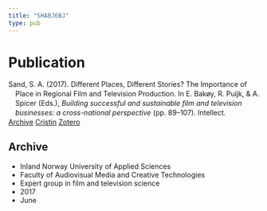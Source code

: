 ```yaml
---
title: "SHABJ6BJ"
type: pub
---
```

<h1>Publication</h1>
<article id="csl-bib-container-SHABJ6BJ" class="csl-bib-container">
  <div class="csl-bib-body" style="line-height: 1.35; padding-left: 1em; text-indent:-1em;">
  <div class="csl-entry">Sand, S. A. (2017). Different Places, Different Stories? The Importance of Place in Regional Film and Television Production. In E. Bak&#xF8;y, R. Puijk, &amp; A. Spicer (Eds.), <i>Building successful and sustainable film and television businesses: a cross-national perspective</i> (pp. 89&#x2013;107). Intellect.</div>
</div>
  <div class="csl-bib-buttons">
    <a href="#taxonomy-article-SHABJ6BJ" class="csl-bib-button">Archive</a>
    <a href="https://app.cristin.no/results/show.jsf?id=1478977" alt="Cristin URL" class="csl-bib-button">Cristin</a>
    <a href="http://zotero.org/groups/5402882/items/SHABJ6BJ" alt="Zotero URL" class="csl-bib-button">Zotero</a>
  </div>
  <div id="csl-bib-meta-container-SHABJ6BJ"></div>
</article>
<div id="csl-bib-meta-SHABJ6BJ" class="csl-bib-meta">
  <article id="taxonomy-article-SHABJ6BJ" class="taxonomy-article">
    <h1>Archive</h1>
    <ul>
      <li>Inland Norway University of Applied Sciences</li>
      <li>Faculty of Audiovisual Media and Creative Technologies</li>
      <li>Expert group in film and television science</li>
      <li>2017</li>
      <li>June</li>
    </ul>
  </article>
</div>
